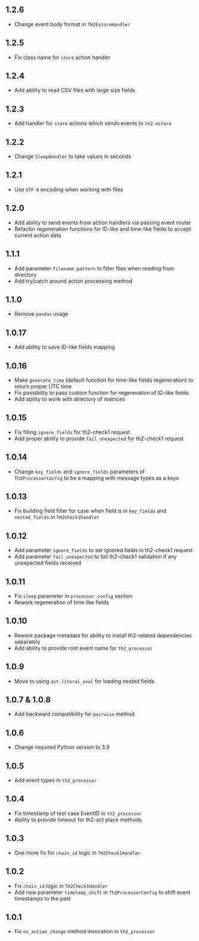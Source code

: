 1.2.6
-----

* Change event body format in `TH2EstoreHandler`

1.2.5
-----

* Fix class name for `store` action handler

1.2.4
-----

* Add ability to read CSV files with large size fields

1.2.3
-----

* Add handler for `store` actions which sends events to `th2-estore`

1.2.2
-----

* Change `SleepHandler` to take values in seconds

1.2.1
-----

* Use `UTF-8` encoding when working with files

1.2.0
-----

* Add ability to send events from action handlers via passing event router
* Refactor regeneration functions for ID-like and time-like fields to accept current action data

1.1.1
-----

* Add parameter `filename_pattern` to filter files when reading from directory
* Add try/catch around action processing method

1.1.0
-----

* Remove `pandas` usage

1.0.17
-----

* Add ability to save ID-like fields mapping

1.0.16
-----

* Make `generate_time` (default function for time-like fields regeneration) to return proper UTC time
* Fix possibility to pass custom function for regeneration of ID-like fields
* Add ability to work with directory of matrices

1.0.15
-----

* Fix filling `ignore_fields` for th2-check1 request
* Add proper ability to provide `fail_unexpected` for th2-check1 request

1.0.14
-----

* Change `key_fields` and `ignore_fields` parameters of `Th2ProcessorConfig` to be a mapping with message types as a keys

1.0.13
-----

* Fix building field filter for case when field is in `key_fields` and `nested_fields` in `TH2Check1handler`

1.0.12
-----

* Add parameter `ignore_fields` to set ignored fields in th2-check1 request
* Add parameter `fail_unexpected` to fail th2-check1 validation if any unexpected fields received

1.0.11
-----

* Fix `sleep` parameter in `processor_config` section
* Rework regeneration of time like fields

1.0.10
-----

* Rework package metadata for ability to install th2-related dependencies separately
* Add ability to provide root event name for `th2_processor`

1.0.9
-----

* Move to using `ast.literal_eval` for loading nested fields

1.0.7 & 1.0.8
-----

* Add backward compatibility for `pairwise` method

1.0.6
-----

* Change required Python version to 3.9

1.0.5
-----

* Add event types in `th2_processor`

1.0.4
-----

* Fix timestamp of test case EventID in `th2_processor`
* Ability to provide timeout for th2-act place methods

1.0.3
-----

* One more fix for `chain_id` logic in `TH2Check1Handler`

1.0.2
-----

* Fix `chain_id` logic in `TH2Check1Handler`
* Add new parameter `timetamp_shift` in `Th2ProcessorConfig` to shift event timestamps to the past 

1.0.1
-----

* Fix `on_action_change` method invocation in `th2_processor`